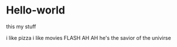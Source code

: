 # Hello-world
this my stuff

i like pizza
i like movies 
FLASH AH AH he's the savior of the univirse
